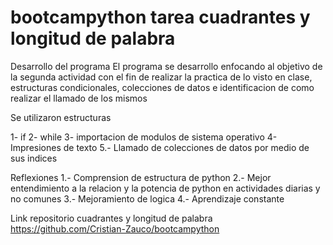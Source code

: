 # bootcampython tarea cuadrantes y longitud de palabra 
Desarrollo del programa
El programa se desarrollo enfocando al objetivo de la segunda actividad con el fin de realizar la practica
de lo visto en clase, estructuras condicionales, colecciones de datos e identificacion de como realizar
el llamado de los mismos 

Se utilizaron estructuras 

1- if
2- while 
3- importacion de modulos de sistema operativo 
4- Impresiones de texto 
5.- Llamado de colecciones de datos por medio de sus indices


Reflexiones
 1.- Comprension de estructura de python 
 2.- Mejor entendimiento a la relacion y la potencia de python en actividades diarias y no comunes
 3.- Mejoramiento de logica
 4.- Aprendizaje constante

 Link repositorio cuadrantes y longitud de palabra 
 https://github.com/Cristian-Zauco/bootcampython